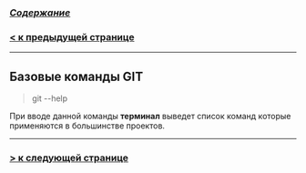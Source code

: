 ### [***Содержание***](./readmy.md)

### [**< к предыдущей странице**](./firstterm.md)
---
## **Базовые команды GIT**

>git --help

При вводе данной команды **терминал**
выведет список команд которые применяются в большинстве проектов.

---

### [**> к следующей странице**](./terminal.md)